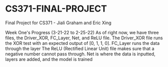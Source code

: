 # CS371-FINAL-PROJECT
Final Project for CS371 - Jiali Graham and Eric Xing

Week One's Progress (3-21-22 to 2-25-22)
  As of right now, we have three files, the Driver_XOR, FC_Layer, Net, and ReLU file. 
  The Driver_XOR file runs the XOR test with an expected output of [0, 1, 1, 0]. 
  FC_Layer runs the data through the layer
  The ReLU (Rectified Linear Unit) file makes sure that a negative number cannot pass through.
  Net is where the data is inputted, layers are added, and the model is trained
